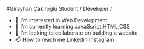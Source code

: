 #Girayhan Çakıroğlu
Student / Developer / 

- 👀 I’m interested in Web Development
- 🌱 I’m currently learning JavaScript,HTML,CSS
- 💞️ I’m looking to collaborate on building a website
- 📫 How to reach me [Linkedin](https://www.linkedin.com/in/girayhancakiroglu/) [Instagram](https://www.instagram.com/giray_cakr/)

